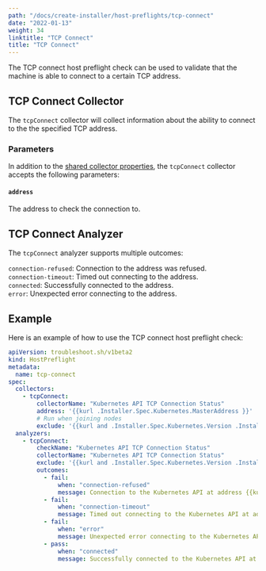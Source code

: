 ```yaml
---
path: "/docs/create-installer/host-preflights/tcp-connect"
date: "2022-01-13"
weight: 34
linktitle: "TCP Connect"
title: "TCP Connect"
---
```

 
The TCP connect host preflight check can be used to validate that the machine is able to connect to a certain TCP address.

## TCP Connect Collector

The `tcpConnect` collector will collect information about the ability to connect to the the specified TCP address.

### Parameters

In addition to the [shared collector properties](https://troubleshoot.sh/docs/collect/collectors/#shared-properties), the `tcpConnect` collector accepts the following parameters:

#### `address`

The address to check the connection to.

## TCP Connect Analyzer

The `tcpConnect` analyzer supports multiple outcomes:

`connection-refused`: Connection to the address was refused.<br/>
`connection-timeout`: Timed out connecting to the address.<br/>
`connected`: Successfully connected to the address.<br/>
`error`: Unexpected error connecting to the address.

## Example

Here is an example of how to use the TCP connect host preflight check:

```yaml
apiVersion: troubleshoot.sh/v1beta2
kind: HostPreflight
metadata:
  name: tcp-connect
spec:
  collectors:
    - tcpConnect:
        collectorName: "Kubernetes API TCP Connection Status"
        address: '{{kurl .Installer.Spec.Kubernetes.MasterAddress }}'
        # Run when joining nodes
        exclude: '{{kurl and .Installer.Spec.Kubernetes.Version .Installer.Spec.Kubernetes.MasterAddress .IsJoin | not }}'
  analyzers:
    - tcpConnect:
        checkName: "Kubernetes API TCP Connection Status"
        collectorName: "Kubernetes API TCP Connection Status"
        exclude: '{{kurl and .Installer.Spec.Kubernetes.Version .Installer.Spec.Kubernetes.MasterAddress .IsJoin | not }}'
        outcomes:
          - fail:
              when: "connection-refused"
              message: Connection to the Kubernetes API at address {{kurl .Installer.Spec.Kubernetes.MasterAddress }} was refused
          - fail:
              when: "connection-timeout"
              message: Timed out connecting to the Kubernetes API at address {{kurl .Installer.Spec.Kubernetes.MasterAddress }}
          - fail:
              when: "error"
              message: Unexpected error connecting to the Kubernetes API at address {{kurl .Installer.Spec.Kubernetes.MasterAddress }}
          - pass:
              when: "connected"
              message: Successfully connected to the Kubernetes API at address {{kurl .Installer.Spec.Kubernetes.MasterAddress }}
```
